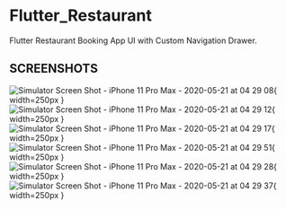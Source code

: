 # Flutter_Restaurant

Flutter Restaurant Booking App UI with Custom Navigation Drawer.



## SCREENSHOTS

![Simulator Screen Shot - iPhone 11 Pro Max - 2020-05-21 at 04 29 08](https://user-images.githubusercontent.com/44673128/98448021-3b8a8980-214f-11eb-8c0b-e9ebc52b7938.png){ width=250px }
![Simulator Screen Shot - iPhone 11 Pro Max - 2020-05-21 at 04 29 12](https://user-images.githubusercontent.com/44673128/98448024-3fb6a700-214f-11eb-9989-ac602a737d4d.png){ width=250px }
![Simulator Screen Shot - iPhone 11 Pro Max - 2020-05-21 at 04 29 17](https://user-images.githubusercontent.com/44673128/98448027-42190100-214f-11eb-944d-9159e9f47575.png){ width=250px }
![Simulator Screen Shot - iPhone 11 Pro Max - 2020-05-21 at 04 29 51](https://user-images.githubusercontent.com/44673128/98448035-4d6c2c80-214f-11eb-85cb-5db194e2aeb3.png){ width=250px }
![Simulator Screen Shot - iPhone 11 Pro Max - 2020-05-21 at 04 29 28](https://user-images.githubusercontent.com/44673128/98448028-45ac8800-214f-11eb-93d1-fe2353159a70.png){ width=250px }
![Simulator Screen Shot - iPhone 11 Pro Max - 2020-05-21 at 04 29 37](https://user-images.githubusercontent.com/44673128/98448034-4b09d280-214f-11eb-9820-f7c98e79a7fe.png){ width=250px }


